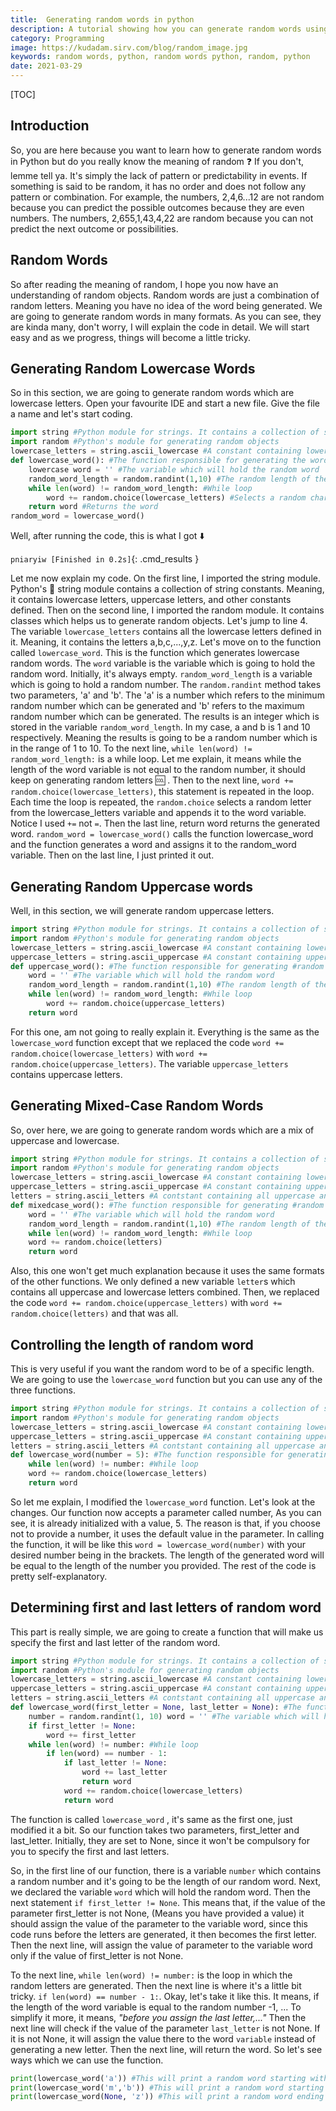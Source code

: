 ```yaml
---
title:  Generating random words in python
description: A tutorial showing how you can generate random words using python
category: Programming
image: https://kudadam.sirv.com/blog/random_image.jpg
keywords: random words, python, random words python, random, python
date: 2021-03-29
---
```


[TOC]

## Introduction
So, you are here because you want to learn how to generate random words in Python but do you really know the meaning of random :question:
If you don't, lemme tell ya. It's simply the lack of pattern or predictability in events. If something is said to be random, it has no order and does not follow any pattern or combination.
For example, the numbers, 2,4,6...12 are not random because you can predict the possible outcomes because they are even numbers.
The numbers, 2,655,1,43,4,22 are random because you can not predict the next outcome or possibilities. 

## Random Words
 So after reading the meaning of random, I hope you now have an understanding of random objects.
Random words are just a combination of random letters. Meaning you have no idea of the word being generated.
We are going to generate random words in many formats. As you can see, they are kinda many, don't worry, I will explain the code in detail.
We will start easy and as we progress, things will become a little tricky.

## Generating Random Lowercase Words
So in this section, we are going to generate random words which are lowercase letters. Open your favourite IDE and start a new file.
Give the file a name and let's start coding. 

```python
import string #Python module for strings. It contains a collection of string constants 
import random #Python's module for generating random objects 
lowercase_letters = string.ascii_lowercase #A constant containing lowercase letters 
def lowercase_word(): #The function responsible for generating the word 
    lowercase word = '' #The variable which will hold the random word 
    random_word_length = random.randint(1,10) #The random length of the word 
    while len(word) != random_word_length: #While loop 
        word += random.choice(lowercase_letters) #Selects a random character on each iteration 
    return word #Returns the word 
random_word = lowercase_word()

```
Well, after running the code, this is what I got :arrow_down:

`pniaryiw [Finished in 0.2s]`{: .cmd_results } 

Let me now explain my code.
On the first line, I imported the string module. Python's :snake: string module contains a collection of string constants. Meaning, it contains lowercase letters, uppercase letters, and other constants defined.   Then on the second line, I imported the random module. It contains classes which helps us to generate random objects.
Let's jump to line 4. The variable `lowercase_letters` contains all the lowercase letters defined in it. Meaning, it contains the letters a,b,c,...,y,z.
Let's move on to the function called `lowercase_word`. This is the function which generates lowercase random words. The `word` variable is the variable which is going to hold the random word. Initially, it's always empty. 
`random_word_length` is a variable which is going to hold a random number. The `random.randint` method takes two parameters, 'a' and 'b'. The 'a' is a number which 
refers to the minimum random number which can be generated and 'b' refers to the maximum 
random number which can be generated.
The results is an integer which is stored in the variable `random_word_length`. In my case, a and b is 1 and 10 respectively. Meaning the results is going to be a random number which is in the range of 1 to 10. 
To the next line, `while len(word) != random_word_length:` is a while loop.
Let me explain, it means while the length of the word variable is not equal to the random number, it should keep on generating random letters :cool: . Then to the next line, `word += random.choice(lowercase_letters)`, this statement is repeated in the loop. Each time the loop is repeated, the `random.choice` selects a random letter from the lowercase_letters variable and appends it to the word variable. Notice I used `+=` not `=`.
Then the last line, return word returns the generated word.
`random_word = lowercase_word()` calls the function lowercase_word and the function generates a word and assigns it to the random_word variable.
Then on the last line, I just printed it out. 

## Generating Random Uppercase words
Well, in this section, we will generate random uppercase letters.
```python
import string #Python module for strings. It contains a collection of string constants 
import random #Python's module for generating random objects 
lowercase_letters = string.ascii_lowercase #A constant containing lowercase letters 
uppercase_letters = string.ascii_uppercase #A constant containing uppercase letters 
def uppercase_word(): #The function responsible for generating #random words which are in uppercase 
    word = '' #The variable which will hold the random word 
    random_word_length = random.randint(1,10) #The random length of the word 
    while len(word) != random_word_length: #While loop 
        word += random.choice(uppercase_letters)
    return word 
```
For this one, am not going to really explain it. Everything is the same as the `lowercase_word` function except that we replaced the code `word += random.choice(lowercase_letters)` with `word += random.choice(uppercase_letters)`. The variable `uppercase_letters` contains uppercase letters. 

## Generating Mixed-Case Random Words
So, over here, we are going to generate random words which are a mix of uppercase and lowercase.
```python
import string #Python module for strings. It contains a collection of string constants 
import random #Python's module for generating random objects 
lowercase_letters = string.ascii_lowercase #A constant containing lowercase letters
uppercase_letters = string.ascii_uppercase #A constant containing uppercase letters 
letters = string.ascii_letters #A contstant containing all uppercase and lowercase letters 
def mixedcase_word(): #The function responsible for generating #random words which are in uppercase 
    word = '' #The variable which will hold the random word 
    random_word_length = random.randint(1,10) #The random length of the word 
    while len(word) != random_word_length: #While loop 
    word += random.choice(letters)
    return word 
```
Also, this one won't get much explanation because it uses the same formats of the other functions.
We only defined a new variable `letter`s which contains all uppercase and lowercase letters combined.
Then, we replaced the code `word += random.choice(uppercase_letters)` with `word += random.choice(letters)` and that was all. 

## Controlling the length of random word
This is very useful if you want the random word to be of a specific length. We are going to use the `lowercase_word` function but you can use any of the three functions. 

```python
import string #Python module for strings. It contains a collection of string constants 
import random #Python's module for generating random objects 
lowercase_letters = string.ascii_lowercase #A constant containing lowercase letters 
uppercase_letters = string.ascii_uppercase #A constant containing uppercase letters 
letters = string.ascii_letters #A contstant containing all uppercase and lowercase letters 
def lowercase_word(number = 5): #The function responsible for generating #random words which are in uppercase word = '' #The variable which will hold the random word 
    while len(word) != number: #While loop 
    word += random.choice(lowercase_letters)
    return word 
```
So let me explain, I modified the `lowercase_word` function. Let's look at the changes.
Our function now accepts a parameter called number, As you can see, it is already initialized with a value, 5. The reason is that, if you choose not to provide a number, it uses the default value in the parameter.
In calling the function, it will be like this `word = lowercase_word(number)` with your desired number being in the brackets.
The length of the generated word will be equal to the length of the number you provided. The rest of the code is pretty self-explanatory. 

## Determining first and last letters of random word
This part is really simple, we are going to create a function that will make us specify the first and last letter of the random word.
 
```python
import string #Python module for strings. It contains a collection of string constants 
import random #Python's module for generating random objects 
lowercase_letters = string.ascii_lowercase #A constant containing lowercase letters 
uppercase_letters = string.ascii_uppercase #A constant containing uppercase letters 
letters = string.ascii_letters #A contstant containing all uppercase and lowercase letters 
def lowercase_word(first_letter = None, last_letter = None): #The function responsible for generating #random words which are in uppercase 
    number = random.randint(1, 10) word = '' #The variable which will hold the random word 
    if first_letter != None:
        word += first_letter
    while len(word) != number: #While loop 
        if len(word) == number - 1:
            if last_letter != None:
                word += last_letter
                return word
            word += random.choice(lowercase_letters)
            return word 
```
The function is called `lowercase_word` , it's same as the first one, just modified it a bit. So our function takes two parameters, first_letter and last_letter. Initially, they are set to None, since it won't be compulsory for you to specify the first and last letters.

So, in the first line of our function, there is a variable `number` which contains a random number and it's going to be the length of our random word.
Next, we declared the variable `word` which will hold the random word. Then the next statement `if first_letter != None`. This means that, if the value of the parameter first_letter is not None, (Means you have provided a value) it should assign the value of the parameter to the variable word, since this code runs before the letters are generated, it then becomes the first letter.
Then the next line, will assign the value of parameter to the variable word only if the value of first_letter is not None.

To the next line, `while len(word) != number:` is the loop in which the random letters are generated.
Then the next line is where it's a little bit tricky. `if len(word) == number - 1:`. Okay, let's take it like this. It means, if the length of the word variable is equal to the random number -1, ...
To simplify it more, it means, _"before you assign the last letter,..."_
Then the next line will check if the value of the parameter `last_letter` is not None. If it is not None, it will assign the value there to the word `variable` instead of generating a new letter.
Then the next line, will return the word.
So let's see ways which we can use the function. 
```python
print(lowercase_word('a')) #This will print a random word starting with 'a' 
print(lowercase_word('m','b')) #This will print a random word starting with 'm' and ending with 'b'. 
print(lowercase_word(None, 'z')) #This will print a random word ending with 'z'.

```